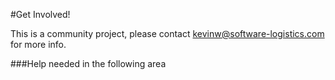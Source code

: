 #Get Involved!

This is a community project, please contact kevinw@software-logistics.com for more info.

###Help needed in the following area
